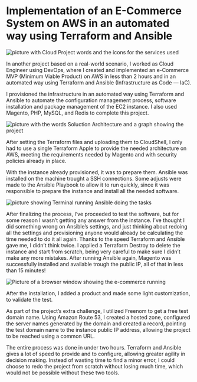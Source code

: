 # Implementation of an E-Commerce System on AWS in an automated way using Terraform and Ansible

![picture with Cloud Project words and the icons for the services used](https://miro.medium.com/v2/resize:fit:720/format:webp/0*G16GrIIluXceOynM.jpg)

In another project based on a real-world scenario, I worked as Cloud Engineer using DevOps, where I created and implemented an e-Commerce MVP (Minimum Viable Product)
on AWS in less than 2 hours and in an automated way using Terraform and Ansible (Infrastructure as Code — IaC).

I provisioned the infrastructure in an automated way using Terraform and Ansible to automate the configuration management process, software installation and package
management of the EC2 instance. I also used Magento, PHP, MySQL, and Redis to complete this project.

![picture with the words Soluction Architecture and a graph showing the project](https://miro.medium.com/v2/resize:fit:720/format:webp/0*NdAh-uAJIS9dbsOX.jpg)

After setting the Terraform files and uploading them to CloudShell, I only had to use a single Terraform Apple to provide the needed architecture on AWS, meeting the
requirements needed by Magento and with security policies already in place.

With the instance already provisioned, it was to prepare them. Ansible was installed on the machine trought a SSH connections. Some adjusts were made to the Ansible 
Playbook to allow it to run quickly, since it was responsible to prepare the instance and install all the needed software.


![picture showing Terminal running Ansible doing the tasks](https://miro.medium.com/v2/resize:fit:720/format:webp/0*3bl1xYM7GbEq4Uhl.png)

After finalizing the process, I’ve proceeded to test the software, but for some reason I wasn’t getting any answer from the instance. I’ve thought I did something wrong on 
Ansible’s settings, and just thinking about redoing all the settings and provisioning anyone would already be calculating the time needed to do it all again. Thanks to the
speed Terraform and Ansible gave me, I didn’t think twice. I applied a Terraform Destroy to delete the instance and start from scratch, being very careful to make sure 
I didn’t make any more mistakes. After running Ansible again, Magento was successfully installed and available trough the public IP, all of that in less than 15 minutes!

![Picture of a browser window showing the e-commerce running](https://miro.medium.com/v2/resize:fit:720/format:webp/0*PIeakZez1dOxXRB2.png)

After the installation, I added a product and made some light customization, to validate the test.

As part of the project’s extra challenge, I utilized Freenom to get a free test domain name. Using Amazon Route 53, I created a hosted zone, configured the server names generated
by the domain and created a record, pointing the test domain name to the instance public IP address, allowing the project to be reached using a common URL.

The entire process was done in under two hours. Terraform and Ansible gives a lot of speed to provide and to configure, allowing greater agility in decision making. Instead of wasting time
to find a minor error, I could choose to redo the project from scratch without losing much time, which would not be possible without these two tools.





